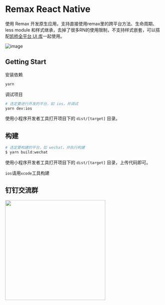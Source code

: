 # Remax React Native

使用 Remax 开发原生应用，支持直接使用remax里的跨平台方法、生命周期、less module 和样式继承，去掉了很多RN的使用限制，不支持样式嵌套，可以搭配[凯桥全平台 UI 库](https://cqkqinfo.github.io/ui/)一起使用。

![image](https://kq-static.oss-cn-beijing.aliyuncs.com/ui/remax-rn-test.gif)

## Getting Start

安装依赖

```bash
yarn
```

调试项目

```bash
# 选定要进行开发的平台，如 ios，并调试
yarn dev:ios
```

使用小程序开发者工具打开项目下的 `dist/[target]` 目录。

## 构建

```bash
# 选定要构建的平台，如 wechat，并执行构建
$ yarn build:wechat
```

使用小程序开发者工具打开项目下的 `dist/[target]` 目录，上传代码即可。

`ios`请用`xcode`工具构建

## 钉钉交流群

<img width="320" src="https://kq-static.oss-cn-beijing.aliyuncs.com/common-img/IMG_8025.JPG">
